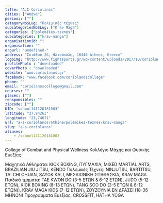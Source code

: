 ```yaml
---
title: "Α.Σ Coriolanos"
cities: ["Αθήνα"]
perioxi: [""]
categoryNoSLug: "Πολεμικές τέχνες"
subcategoriesNoSLug: ["Krav Maga"]
categories: ["polemikes-texnes"]
subcategories: ["krav-manga"]
organisationid: ""
organisation: ""
orgurl: "undefined-"
address: "Σκιάθου 26, Ηλιούπολη, 16346 Athens, Greece"
logoimg: "http://www.fightsports.gr/wp-content/uploads/2017/10/coriolanos.jpg"
profilePhoto : "downloaded"
coverPhoto : "downloaded"
website: "www.coriolanos.gr"
facebook: "www.facebook.com/coriolanoscollege"
phone: ""
email: "coriolanoscollege@gmail.com"
courses: ""
places: [""]
rensponsibles: ""
zipcode: [""]
UID: "school141120181003"
latitude: "37,94263"
longitude: "23,74671"
url: "a-s-coriolanos/athina/polemikes-texnes/krav-manga"
slug: "a-s-coriolanos"
aliases:
    - /school141120181003
---
```



College of Combat and Physical Wellness Κολλέγιο Μάχης και Φυσικής Ευεξίας

Mαχητικά Αθλήματα: KICK BOXING, ΠΥΓΜΑΧΙΑ, MIXED MARTIAL ARTS, BRAZILIAN JIU JITSU, KENDO Πολεμικές Τέχνες: NINJUTSU, BARTITSU, TAI CHI CHUAN, SAYOK KALI, ΜΕΣΑΙΩΝΙΚΗ ΣΠΑΘΑΣΚΙΑ, KRAV MAGA Παιδικά τμήματα: TAE KWON DO (3-5 ΕΤΩΝ &amp; 6-12 ΕΤΩΝ), JUDO (5-12 ΕΤΩΝ), KICK BOXING (8-13 ΕΤΩΝ), TANG SOO DO (3-5 ΕΤΩΝ &amp; 6-12 ΕΤΩΝ)), KRAV MAGA KIDS (7-12 ΕΤΩΝ), ZOYZOYNΙΑ ΕΝ ΔΡΑΣΕΙ (18-36 ΜΗΝΩΝ) Προγράμματα Ευεξίας: CROSSFIT, HATHA YOGA